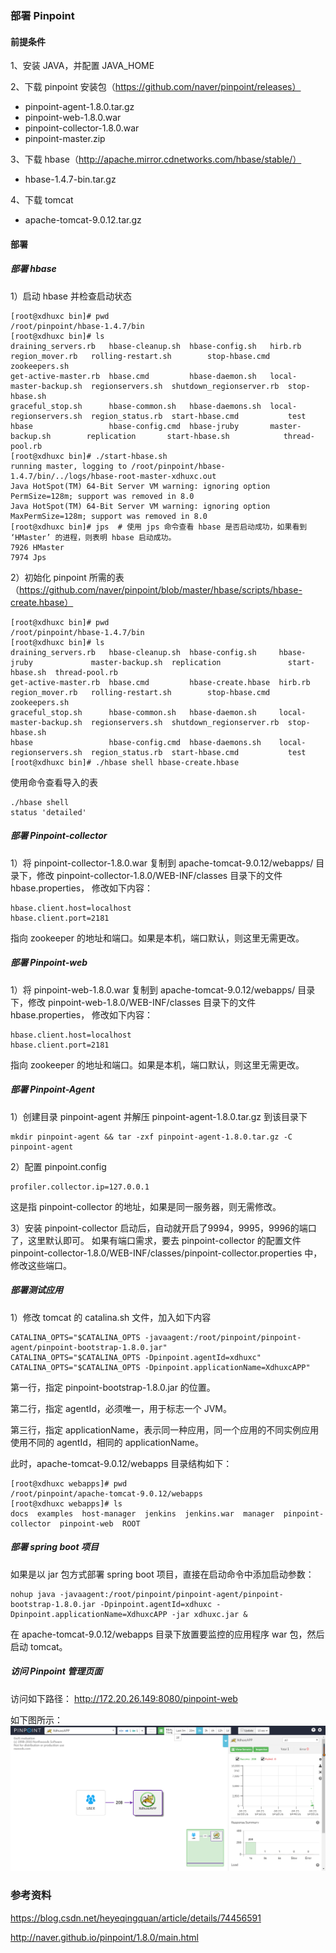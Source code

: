 ### 部署 Pinpoint

#### 前提条件
1、安装 JAVA，并配置 JAVA_HOME

2、下载 pinpoint 安装包（https://github.com/naver/pinpoint/releases）
* pinpoint-agent-1.8.0.tar.gz
* pinpoint-web-1.8.0.war
* pinpoint-collector-1.8.0.war
* pinpoint-master.zip

3、下载 hbase（http://apache.mirror.cdnetworks.com/hbase/stable/）
* hbase-1.4.7-bin.tar.gz


4、下载 tomcat
* apache-tomcat-9.0.12.tar.gz

#### 部署

##### 部署 hbase

1）启动 hbase 并检查启动状态
```angular2html
[root@xdhuxc bin]# pwd
/root/pinpoint/hbase-1.4.7/bin
[root@xdhuxc bin]# ls
draining_servers.rb   hbase-cleanup.sh  hbase-config.sh   hirb.rb                 region_mover.rb   rolling-restart.sh        stop-hbase.cmd  zookeepers.sh
get-active-master.rb  hbase.cmd         hbase-daemon.sh   local-master-backup.sh  regionservers.sh  shutdown_regionserver.rb  stop-hbase.sh
graceful_stop.sh      hbase-common.sh   hbase-daemons.sh  local-regionservers.sh  region_status.rb  start-hbase.cmd           test
hbase                 hbase-config.cmd  hbase-jruby       master-backup.sh        replication       start-hbase.sh            thread-pool.rb
[root@xdhuxc bin]# ./start-hbase.sh 
running master, logging to /root/pinpoint/hbase-1.4.7/bin/../logs/hbase-root-master-xdhuxc.out
Java HotSpot(TM) 64-Bit Server VM warning: ignoring option PermSize=128m; support was removed in 8.0
Java HotSpot(TM) 64-Bit Server VM warning: ignoring option MaxPermSize=128m; support was removed in 8.0
[root@xdhuxc bin]# jps  # 使用 jps 命令查看 hbase 是否启动成功，如果看到 ‘HMaster’ 的进程，则表明 hbase 启动成功。
7926 HMaster
7974 Jps
```

2）初始化 pinpoint 所需的表（https://github.com/naver/pinpoint/blob/master/hbase/scripts/hbase-create.hbase）
```angular2html
[root@xdhuxc bin]# pwd
/root/pinpoint/hbase-1.4.7/bin
[root@xdhuxc bin]# ls
draining_servers.rb   hbase-cleanup.sh  hbase-config.sh     hbase-jruby             master-backup.sh  replication               start-hbase.sh  thread-pool.rb
get-active-master.rb  hbase.cmd         hbase-create.hbase  hirb.rb                 region_mover.rb   rolling-restart.sh        stop-hbase.cmd  zookeepers.sh
graceful_stop.sh      hbase-common.sh   hbase-daemon.sh     local-master-backup.sh  regionservers.sh  shutdown_regionserver.rb  stop-hbase.sh
hbase                 hbase-config.cmd  hbase-daemons.sh    local-regionservers.sh  region_status.rb  start-hbase.cmd           test
[root@xdhuxc bin]# ./hbase shell hbase-create.hbase 
```
使用命令查看导入的表
```angular2html
./hbase shell
status 'detailed'
```

##### 部署 Pinpoint-collector

1）将 pinpoint-collector-1.8.0.war 复制到 apache-tomcat-9.0.12/webapps/ 目录下，修改 pinpoint-collector-1.8.0/WEB-INF/classes 目录下的文件 hbase.properties，
修改如下内容：
```angular2html
hbase.client.host=localhost
hbase.client.port=2181
```
指向 zookeeper 的地址和端口。如果是本机，端口默认，则这里无需更改。



##### 部署 Pinpoint-web

1）将 pinpoint-web-1.8.0.war 复制到 apache-tomcat-9.0.12/webapps/ 目录下，修改 pinpoint-web-1.8.0/WEB-INF/classes 目录下的文件 hbase.properties，
修改如下内容：
```angular2html
hbase.client.host=localhost
hbase.client.port=2181
```
指向 zookeeper 的地址和端口。如果是本机，端口默认，则这里无需更改。

##### 部署 Pinpoint-Agent

1）创建目录 pinpoint-agent 并解压 pinpoint-agent-1.8.0.tar.gz 到该目录下
```angular2html
mkdir pinpoint-agent && tar -zxf pinpoint-agent-1.8.0.tar.gz -C pinpoint-agent
```

2）配置 pinpoint.config
```angular2html
profiler.collector.ip=127.0.0.1
```
这是指 pinpoint-collector 的地址，如果是同一服务器，则无需修改。

3）安装 pinpoint-collector 启动后，自动就开启了9994，9995，9996的端口了，这里默认即可。
如果有端口需求，要去 pinpoint-collector 的配置文件 pinpoint-collector-1.8.0/WEB-INF/classes/pinpoint-collector.properties 中，修改这些端口。


##### 部署测试应用
1）修改 tomcat 的 catalina.sh 文件，加入如下内容
```angular2html
CATALINA_OPTS="$CATALINA_OPTS -javaagent:/root/pinpoint/pinpoint-agent/pinpoint-bootstrap-1.8.0.jar"
CATALINA_OPTS="$CATALINA_OPTS -Dpinpoint.agentId=xdhuxc"
CATALINA_OPTS="$CATALINA_OPTS -Dpinpoint.applicationName=XdhuxcAPP"
```
第一行，指定 pinpoint-bootstrap-1.8.0.jar 的位置。

第二行，指定 agentId，必须唯一，用于标志一个 JVM。

第三行，指定 applicationName，表示同一种应用，同一个应用的不同实例应用使用不同的 agentId，相同的 applicationName。

此时，apache-tomcat-9.0.12/webapps 目录结构如下：
```angular2html
[root@xdhuxc webapps]# pwd
/root/pinpoint/apache-tomcat-9.0.12/webapps
[root@xdhuxc webapps]# ls
docs  examples  host-manager  jenkins  jenkins.war  manager  pinpoint-collector  pinpoint-web  ROOT
```

##### 部署 spring boot 项目

如果是以 jar 包方式部署 spring boot 项目，直接在启动命令中添加启动参数：
```angular2html
nohup java -javaagent:/root/pinpoint/pinpoint-agent/pinpoint-bootstrap-1.8.0.jar -Dpinpoint.agentId=xdhuxc -Dpinpoint.applicationName=XdhuxcAPP -jar xdhuxc.jar &
```

在 apache-tomcat-9.0.12/webapps 目录下放置要监控的应用程序 war 包，然后启动 tomcat。

##### 访问 Pinpoint 管理页面

访问如下路径：
http://172.20.26.149:8080/pinpoint-web

如下图所示：
![image](./images/pinpoint.png)


### 参考资料

https://blog.csdn.net/heyeqingquan/article/details/74456591

http://naver.github.io/pinpoint/1.8.0/main.html